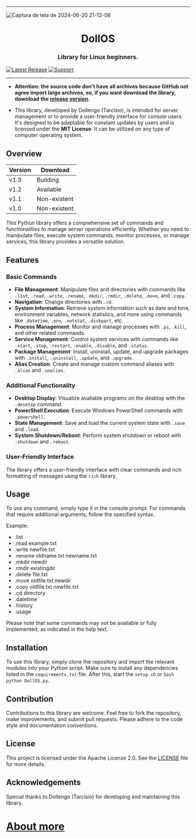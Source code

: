 ***

![Captura de tela de 2024-06-20 21-12-08](https://github.com/Dollengo/DollOSlib/assets/131563888/6225c3fc-7578-459f-96ef-212ad281bc39)

<h1 align="center">DollOS</h1>
<h3 align="center">Library for Linux beginners.</h3>

[![Latest Release](https://img.shields.io/badge/RELEASE-v1.2-blue)][Download]
[![Support](https://img.shields.io/badge/Patreon-Support_Me-orange.svg?logo=Patreon)][Patreon]

***

- **Attention: the source code don't have all archives because GitHub not agree import large archives, so, if you want download the library, download the [release version](https://github.com/Dollengo/DollOSlib/releases/tag/DollOS).**

- This library, developed by Dollengo (Tarcísio), is intended for server management or to provide a user-friendly interface for console users. It's designed to be adaptable for constant updates by users and is licensed under the **MIT License**. It can be utilized on any type of computer operating system.

## Overview


| Version |    Download   |
|---------| ------------- |
|  v1.3   |    Building   |
|  v1.2   |   Available   |
|  v1.1   |  Non-existent |
|  v1.0   |  Non-existent |


This Python library offers a comprehensive set of commands and functionalities to manage server operations efficiently. Whether you need to manipulate files, execute system commands, monitor processes, or manage services, this library provides a versatile solution.

## Features

### Basic Commands

- **File Management**: Manipulate files and directories with commands like `.list`, `.read`, `.write`, `.rename`, `.mkdir`, `.rmdir`, `.delete`, `.move`, and `.copy`.
- **Navigation**: Change directories with `.cd`.
- **System Information**: Retrieve system information such as date and time, environment variables, network statistics, and more using commands like `.datetime`, `.env`, `.netstat`, `.diskpart`, etc.
- **Process Management**: Monitor and manage processes with `.ps`, `.kill`, and other related commands.
- **Service Management**: Control system services with commands like `.start`, `.stop`, `.restart`, `.enable`, `.disable`, and `.status`.
- **Package Management**: Install, uninstall, update, and upgrade packages with `.install`, `.uninstall`, `.update`, and `.upgrade`.
- **Alias Creation**: Create and manage custom command aliases with `.alias` and `.unalias`.

### Additional Functionality

- **Desktop Display**: Visualize available programs on the desktop with the `.desktop` command.
- **PowerShell Execution**: Execute Windows PowerShell commands with `.powershell`.
- **State Management**: Save and load the current system state with `.save` and `.load`.
- **System Shutdown/Reboot**: Perform system shutdown or reboot with `.shutdown` and `.reboot`.

### User-Friendly Interface

The library offers a user-friendly interface with clear commands and rich formatting of messages using the `rich` library.

## Usage

To use any command, simply type it in the console prompt. For commands that require additional arguments, follow the specified syntax.

Example:
- .list
- .read example.txt
- .write newfile.txt
- .rename oldname.txt newname.txt
- .mkdir newdir
- .rmdir existingdir
- .delete file.txt
- .move oldfile.txt newdir
- .copy oldfile.txt newfile.txt
- .cd directory
- .datetime
- .history
- .usage

Please note that some commands may not be available or fully implemented, as indicated in the help text.

## Installation

To use this library, simply clone the repository and import the relevant modules into your Python script. Make sure to install any dependencies listed in the `requirements.txt` file. After this, start the `setup.sh` or ```bash  python DollOS.py```.

## Contribution

Contributions to this library are welcome. Feel free to fork the repository, make improvements, and submit pull requests. Please adhere to the code style and documentation conventions.

## License

This project is licensed under the Apache License 2.0. See the [LICENSE](LICENSE) file for more details.

## Acknowledgements

Special thanks to Dollengo (Tarcísio) for developing and maintaining this library.

# [**About more**](https://github.com/Dollengo/DollOSlib/wiki)

[Download]: (https://github.com/Dollengo/DollOSlib/releases/tag/DollOS)
[Patreon]: (https://www.patreon.com/collection/608791)
